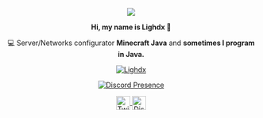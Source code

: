 <p align="center">
  <a href="https://github.com/Lighdx">
    <img src="https://komarev.com/ghpvc/?username=Lighdx&color=orange">
  </a>
</p>

<p align="center"><b>Hi, my name is Lighdx 👋</b></p>
<p align="center">💻 Server/Networks configurator <b>Minecraft Java</b> and <b>sometimes I program in Java.</b>

</br>

<p align="center">
  <a href="https://github.com/Lighdx">
    <img align="center" src="https://github-readme-stats.vercel.app/api?username=Lighdx&show_icons=true&theme=radical&count_private=true&locale=en" alt="Lighdx"/>
  </a>
</p>

<p align="center">
  <a href="https://discord.com/users/852731413223571506" target="_blank" rel="nofollow">
    <img align="center" src="https://lanyard.cnrad.dev/api/852731413223571506" alt="Discord Presence">
  </a>
</p>

<p align="center">
  <a href="https://twitter.com/Lighdx">
    <img align="center" alt="Twitter" width="28px" src="https://raw.githubusercontent.com/anuraghazra/anuraghazra/master/assets/twitter.svg" />
  </a>
  <a href="https://discord.com/users/852731413223571506">
    <img align="center" alt="Discord" width="28px" src="https://raw.githubusercontent.com/anuraghazra/anuraghazra/master/assets/discord-round.svg" />
  </a>
</p>

